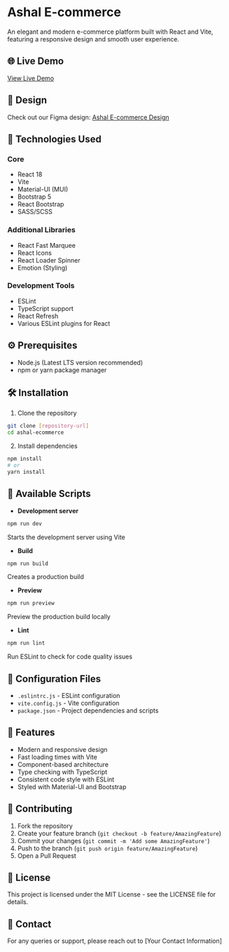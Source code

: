 # Ashal E-commerce

An elegant and modern e-commerce platform built with React and Vite, featuring a responsive design and smooth user experience.

## 🌐 Live Demo

[View Live Demo](https://domz-ashal.netlify.app/)

## 🎨 Design

Check out our Figma design: [Ashal E-commerce Design](https://www.figma.com/design/t0Mlleaba0QK2WslroY559/Untitled?node-id=0-1&t=qyWaQt3KeLAxnNxe-1)

## 🚀 Technologies Used

### Core

-   React 18
-   Vite
-   Material-UI (MUI)
-   Bootstrap 5
-   React Bootstrap
-   SASS/SCSS

### Additional Libraries

-   React Fast Marquee
-   React Icons
-   React Loader Spinner
-   Emotion (Styling)

### Development Tools

-   ESLint
-   TypeScript support
-   React Refresh
-   Various ESLint plugins for React

## ⚙️ Prerequisites

-   Node.js (Latest LTS version recommended)
-   npm or yarn package manager

## 🛠️ Installation

1. Clone the repository

```bash
git clone [repository-url]
cd ashal-ecommerce
```

2. Install dependencies

```bash
npm install
# or
yarn install
```

## 📜 Available Scripts

-   **Development server**

```bash
npm run dev
```

Starts the development server using Vite

-   **Build**

```bash
npm run build
```

Creates a production build

-   **Preview**

```bash
npm run preview
```

Preview the production build locally

-   **Lint**

```bash
npm run lint
```

Run ESLint to check for code quality issues

## 🔧 Configuration Files

-   `.eslintrc.js` - ESLint configuration
-   `vite.config.js` - Vite configuration
-   `package.json` - Project dependencies and scripts

## 🎯 Features

-   Modern and responsive design
-   Fast loading times with Vite
-   Component-based architecture
-   Type checking with TypeScript
-   Consistent code style with ESLint
-   Styled with Material-UI and Bootstrap

## 🤝 Contributing

1. Fork the repository
2. Create your feature branch (`git checkout -b feature/AmazingFeature`)
3. Commit your changes (`git commit -m 'Add some AmazingFeature'`)
4. Push to the branch (`git push origin feature/AmazingFeature`)
5. Open a Pull Request

## 📄 License

This project is licensed under the MIT License - see the LICENSE file for details.

## 📧 Contact

For any queries or support, please reach out to [Your Contact Information]
